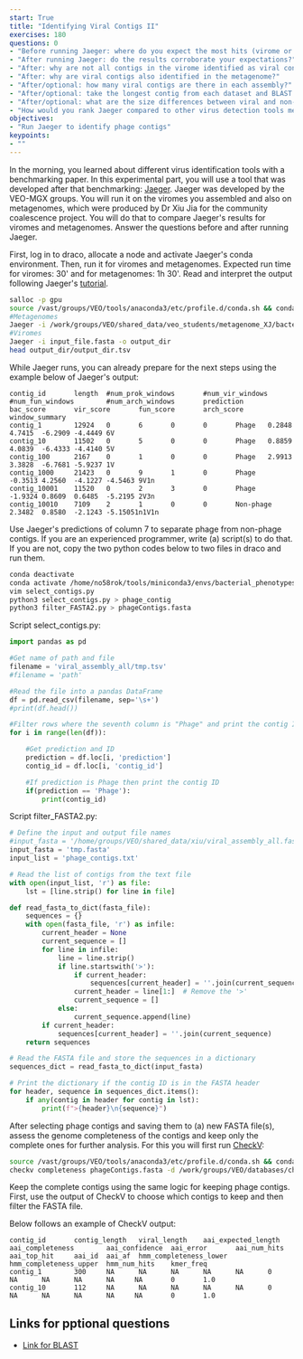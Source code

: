```yaml
---
start: True
title: "Identifying Viral Contigs II"
exercises: 180
questions: 0
- "Before running Jaeger: where do you expect the most hits (virome or metagenome)? Why?"
- "After running Jaeger: do the results corroborate your expectations?"
- "After: why are not all contigs in the virome identified as viral contigs?"
- "After: why are viral contigs also identified in the metagenome?"
- "After/optional: how many viral contigs are there in each assembly?"
- "After/optional: take the longest contig from each dataset and BLAST it (link below). What are the top hits, are they expected?"
- "After/optional: what are the size differences between viral and non-viral contigs (you investigate this using visualization)?"
- "How would you rank Jaeger compared to other virus detection tools mentioned in the benchmark paper? For this you could run the viromes with other tools and compare the outputs."
objectives:
- "Run Jaeger to identify phage contigs"
keypoints:
- ""
---
```


In the morning, you learned about different virus identification tools with a benchmarking paper. In this experimental part, you will use a tool that was developed after that benchmarking: [Jaeger](https://github.com/Yasas1994/Jaeger). Jaeger was developed by the VEO-MGX groups. You will run it on the viromes you assembled and also on metagenomes, which were produced by Dr Xiu Jia for the community coalescence project. You will do that to compare Jaeger's results for viromes and metagenomes. Answer the questions before and after running Jaeger.   

First, log in to draco, allocate a node and activate Jaeger's conda environment. Then, run it for viromes and metagenomes. Expected run time for viromes: 30' and for metagenomes: 1h 30'. Read and interpret the output following Jaeger's [tutorial](https://github.com/Yasas1994/Jaeger?tab=readme-ov-file#what-is-in-the-output).

```bash
salloc -p gpu
source /vast/groups/VEO/tools/anaconda3/etc/profile.d/conda.sh && conda activate jaeger_v1.31.0 && Jaeger -h
#Metagenomes
Jaeger -i /work/groups/VEO/shared_data/veo_students/metagenome_XJ/bacterial_assembly_q15.fasta -o bacterial_assembly_q15
#Viromes
Jaeger -i input_file.fasta -o output_dir
head output_dir/output_dir.tsv
```

While Jaeger runs, you can already prepare for the next steps using the example below of Jaeger's output:

```text
contig_id       length  #num_prok_windows       #num_vir_windows        #num_fun_windows        #num_arch_windows       prediction      bac_score       vir_score       fun_score       arch_score      window_summary
contig_1        12924   0       6       0       0       Phage   0.2848  4.7415  -6.2909 -4.4449 6V
contig_10       11502   0       5       0       0       Phage   0.8859  4.0839  -6.4333 -4.4140 5V
contig_100      2167    0       1       0       0       Phage   2.9913  3.3828  -6.7681 -5.9237 1V
contig_1000     21423   0       9       1       0       Phage   -0.3513 4.2560  -4.1227 -4.5463 9V1n
contig_10001    11520   0       2       3       0       Phage   -1.9324 0.8609  0.6485  -5.2195 2V3n
contig_10010    7109    2       1       0       0       Non-phage       2.3482  0.8580  -2.1243 -5.15051n1V1n
```

Use Jaeger's predictions of column 7 to separate phage from non-phage contigs. If you are an experienced programmer, write (a) script(s) to do that. If you are not, copy the two python codes below to two files in draco and run them.   

```bash
conda deactivate
conda activate /home/no58rok/tools/miniconda3/envs/bacterial_phenotypes
vim select_contigs.py
python3 select_contigs.py > phage_contig
python3 filter_FASTA2.py > phageContigs.fasta
```

Script select_contigs.py:  

```python 
import pandas as pd

#Get name of path and file
filename = 'viral_assembly_all/tmp.tsv'
#filename = 'path'

#Read the file into a pandas DataFrame
df = pd.read_csv(filename, sep='\s+')
#print(df.head())

#Filter rows where the seventh column is "Phage" and print the contig ID
for i in range(len(df)):

    #Get prediction and ID
    prediction = df.loc[i, 'prediction']
    contig_id = df.loc[i, 'contig_id']

    #If prediction is Phage then print the contig ID
    if(prediction == 'Phage'):
        print(contig_id)
```
Script filter_FASTA2.py:  

```python
# Define the input and output file names
#input_fasta = '/home/groups/VEO/shared_data/xiu/viral_assembly_all.fasta'
input_fasta = 'tmp.fasta'
input_list = 'phage_contigs.txt'

# Read the list of contigs from the text file
with open(input_list, 'r') as file:
    lst = [line.strip() for line in file]

def read_fasta_to_dict(fasta_file):
    sequences = {}
    with open(fasta_file, 'r') as infile:
        current_header = None
        current_sequence = []
        for line in infile:
            line = line.strip()
            if line.startswith('>'):
                if current_header:
                    sequences[current_header] = ''.join(current_sequence)
                current_header = line[1:]  # Remove the '>'
                current_sequence = []
            else:
                current_sequence.append(line)
        if current_header:
            sequences[current_header] = ''.join(current_sequence)
    return sequences

# Read the FASTA file and store the sequences in a dictionary
sequences_dict = read_fasta_to_dict(input_fasta)

# Print the dictionary if the contig ID is in the FASTA header
for header, sequence in sequences_dict.items():
    if any(contig in header for contig in lst):
        print(f">{header}\n{sequence}")
```

After selecting phage contigs and saving them to (a) new FASTA file(s), assess the genome completeness of the contigs and keep only the complete ones for further analysis. For this you will first run [CheckV](https://bitbucket.org/berkeleylab/checkv/src/master/):     

```bash
source /vast/groups/VEO/tools/anaconda3/etc/profile.d/conda.sh && conda activate checkv_v1.0.1 && checkv -h
checkv completeness phageContigs.fasta -d /work/groups/VEO/databases/checkv/v1.5 checkv_phageContigs
```
Keep the complete contigs using the same logic for keeping phage contigs. First, use the output of CheckV to choose which contigs to keep and then filter the FASTA file.   

Below follows an example of CheckV output:

```text
contig_id       contig_length   viral_length    aai_expected_length     aai_completeness        aai_confidence  aai_error       aai_num_hits    aai_top_hit     aai_id  aai_af  hmm_completeness_lower  hmm_completeness_upper  hmm_num_hits    kmer_freq
contig_1        300     NA      NA      NA      NA      NA      0       NA      NA      NA      NA     NA       0       1.0
contig_10       112     NA      NA      NA      NA      NA      0       NA      NA      NA      NA     NA       0       1.0
```
## Links for pptional questions

- [Link for BLAST](https://blast.ncbi.nlm.nih.gov/Blast.cgi)
